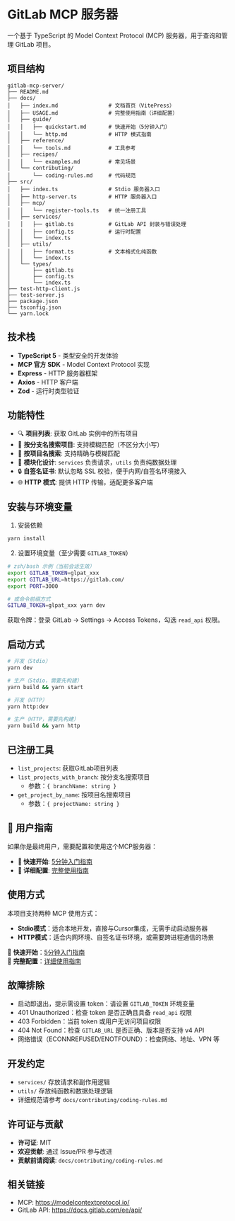 # GitLab MCP 服务器

一个基于 TypeScript 的 Model Context Protocol (MCP) 服务器，用于查询和管理 GitLab 项目。

## 项目结构

```
gitlab-mcp-server/
├── README.md
├── docs/
│   ├── index.md                # 文档首页（VitePress）
│   ├── USAGE.md                # 完整使用指南（详细配置）
│   ├── guide/
│   │   ├── quickstart.md       # 快速开始（5分钟入门）
│   │   └── http.md             # HTTP 模式指南
│   ├── reference/
│   │   └── tools.md            # 工具参考
│   ├── recipes/
│   │   └── examples.md         # 常见场景
│   └── contributing/
│       └── coding-rules.md     # 代码规范
├── src/
│   ├── index.ts                # Stdio 服务器入口
│   ├── http-server.ts          # HTTP 服务器入口
│   ├── mcp/
│   │   └── register-tools.ts   # 统一注册工具
│   ├── services/
│   │   ├── gitlab.ts           # GitLab API 封装与错误处理
│   │   ├── config.ts           # 运行时配置
│   │   └── index.ts
│   ├── utils/
│   │   ├── format.ts           # 文本格式化纯函数
│   │   └── index.ts
│   └── types/
│       ├── gitlab.ts
│       ├── config.ts
│       └── index.ts
├── test-http-client.js
├── test-server.js
├── package.json
├── tsconfig.json
└── yarn.lock
```

## 技术栈

- **TypeScript 5** - 类型安全的开发体验
- **MCP 官方 SDK** - Model Context Protocol 实现
- **Express** - HTTP 服务器框架
- **Axios** - HTTP 客户端
- **Zod** - 运行时类型验证

## 功能特性

- 🔍 **项目列表**: 获取 GitLab 实例中的所有项目
- 🌿 **按分支名搜索项目**: 支持模糊匹配（不区分大小写）
- 🧭 **按项目名搜索**: 支持精确与模糊匹配
- 🧩 **模块化设计**: `services` 负责请求，`utils` 负责纯数据处理
- 🔒 **自签名证书**: 默认忽略 SSL 校验，便于内网/自签名环境接入
- 🌐 **HTTP 模式**: 提供 HTTP 传输，适配更多客户端

## 安装与环境变量

1) 安装依赖

```bash
yarn install
```

2) 设置环境变量（至少需要 `GITLAB_TOKEN`）

```bash
# zsh/bash 示例（当前会话生效）
export GITLAB_TOKEN=glpat_xxx
export GITLAB_URL=https://gitlab.com/
export PORT=3000

# 或命令前缀方式
GITLAB_TOKEN=glpat_xxx yarn dev
```

获取令牌：登录 GitLab → Settings → Access Tokens，勾选 `read_api` 权限。

## 启动方式

```bash
# 开发（Stdio）
yarn dev

# 生产（Stdio，需要先构建）
yarn build && yarn start

# 开发（HTTP）
yarn http:dev

# 生产（HTTP，需要先构建）
yarn build && yarn http
```

## 已注册工具

- `list_projects`: 获取GitLab项目列表
- `list_projects_with_branch`: 按分支名搜索项目
  - 参数：`{ branchName: string }`
- `get_project_by_name`: 按项目名搜索项目
  - 参数：`{ projectName: string }`

## 📖 用户指南

如果你是最终用户，需要配置和使用这个MCP服务器：

- **🚀 快速开始**: [5分钟入门指南](/docs/guide/quickstart.md)
- **🔧 详细配置**: [完整使用指南](/docs/USAGE.md)

## 使用方式

本项目支持两种 MCP 使用方式：

- **Stdio模式**：适合本地开发，直接与Cursor集成，无需手动启动服务器
- **HTTP模式**：适合内网环境、自签名证书环境，或需要跨进程通信的场景

📖 **快速开始**：[5分钟入门指南](/docs/guide/quickstart.md)  
🔧 **完整配置**：[详细使用指南](/docs/USAGE.md)

## 故障排除

- 启动即退出，提示需设置 token：请设置 `GITLAB_TOKEN` 环境变量
- 401 Unauthorized：检查 token 是否正确且具备 `read_api` 权限
- 403 Forbidden：当前 token 或用户无访问项目权限
- 404 Not Found：检查 `GITLAB_URL` 是否正确、版本是否支持 v4 API
- 网络错误（ECONNREFUSED/ENOTFOUND）：检查网络、地址、VPN 等

## 开发约定

- `services/` 存放请求和副作用逻辑
- `utils/` 存放纯函数和数据处理逻辑
- 详细规范请参考 `docs/contributing/coding-rules.md`

## 许可证与贡献

- **许可证**: MIT
- **欢迎贡献**: 通过 Issue/PR 参与改进
- **贡献前请阅读**: `docs/contributing/coding-rules.md`

## 相关链接

- MCP: https://modelcontextprotocol.io/
- GitLab API: https://docs.gitlab.com/ee/api/